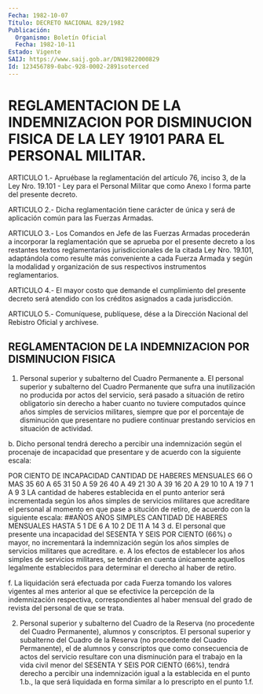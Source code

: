 ```yaml
---
Fecha: 1982-10-07
Título: DECRETO NACIONAL 829/1982
Publicación:
  Organismo: Boletín Oficial
  Fecha: 1982-10-11
Estado: Vigente
SAIJ: https://www.saij.gob.ar/DN19822000829
Id: 123456789-0abc-928-0002-2891soterced
---
```

# REGLAMENTACION DE LA INDEMNIZACION POR DISMINUCION FISICA DE LA LEY 19101 PARA EL PERSONAL MILITAR.

<a id="1"></a>
ARTICULO  1.-  Apruébase  la  reglamentación  del artículo 76, inciso 3, de la Ley Nro. 19.101 - Ley para el Personal  Militar que como Anexo I forma parte del presente decreto.

<a id="2"></a>
ARTICULO  2.-  Dicha  reglamentación tiene carácter de única y será de aplicación común para las Fuerzas Armadas.

<a id="3"></a>
ARTICULO  3.-  Los  Comandos  en  Jefe  de las Fuerzas Armadas procederán a incorporar la reglamentación que  se  aprueba  por el presente decreto a los restantes textos reglamentarios jurisdiccionales  de la  citada  Ley Nro. 19.101, adaptándola como resulte más conveniente a cada Fuerza  Armada  y según la modalidad y  organización  de  sus  respectivos  instrumentos reglamentarios.

<a id="4"></a>
ARTICULO  4.-  El  mayor costo que demande el cumplimiento del presente decreto será atendido  con  los  créditos asignados a cada jurisdicción.

<a id="5"></a>
ARTICULO  5.-  Comuníquese,  publíquese,  dése  a la Dirección Nacional del Rebistro Oficial y archívese.

## REGLAMENTACION    DE    LA  INDEMNIZACION  POR  DISMINUCION  FISICA

<a id="1"></a>
1.  Personal  superior y subalterno del Cuadro Permanente a. El personal superior  y  subalterno  del  Cuadro  Permanente que sufra  una inutilización no producida por actos del servicio,  será pasado a  situación de retiro  obligatorio  sin  derecho  a haber cuanto  no  tuviere  computados quince  años  simples de servicios militares,  siempre  que  por  el porcentaje de  disminución  que presentare  no pudiere continuar prestando servicios  en  situación de actividad.

b. Dicho personal  tendrá  derecho  a  percibir  una  indemnización según  el procenaje de incapacidad que presentare y de acuerdo  con la siguiente escala:

POR CIENTO DE INCAPACIDAD            CANTIDAD DE HABERES                                           MENSUALES    66 O MAS                                 35    60 A 65                                  31    50 A 59                                  26    40 A 49                                  21    30 A 39                                  16    20 A 29                                  10    10 A 19                                   7     1 A  9                                     3  LA cantidad de  haberes  establecida  en  el  punto  anterior  será incrementada  según  los  años  simples  de servicios militares que acreditare el  personal  al  momento  en que pase  a  situción  de retiro, de acuerdo con la siguiente escala: ##AÑOS AÑOS SIMPLES                 CANTIDAD DE HABERES MENSUALES  HASTA 5                                 1  DE 6 A 10                               2  DE 11 A 14                                3  d. El personal que presente una incapacidad  del SESENTA Y SEIS POR CIENTO (66%) o mayor, no incrementará la indemnización  según  los años  simples    de   servicios  militares  que  acreditare.  e.  A  los efectos de establecer  los  años  simples  de  servicios militares, se  tendrán  en  cuenta  únicamente aquellos legalmente establecidos para determinar el derecho  al  haber  de retiro.

f.  La  liquidación  será  efectuada  por  cada Fuerza tomando  los valores vigentes  al  mes  anterior  al  que  se  efectivice    la percepción  de  la indemnización  respectiva,  correspondientes al haber mensual del grado de revista del personal de  que  se  trata.

2.  Personal  superior  y  subalterno  del Cuadro de la Reserva (no procedente del  Cuadro Permanente), alumnos  y  conscriptos.  El personal superior  y  subalterno  del  Cuadro  de la Reserva (no procedente del Cuadro Permanente), el de alumnos y  conscriptos que como  consecuencia  de actos  del  servicio  resultare  con    una disminución  para  el  trabajo en la vida civil menor del SESENTA Y SEIS POR CIENTO (66%), tendrá  derecho a percibir una indemnización igual a la establecida en el punto  1.b.,  la que será liquidada en forma similar a lo prescripto en el punto 1.f.